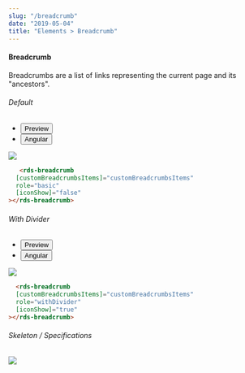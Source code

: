 ```yaml
---
slug: "/breadcrumb"
date: "2019-05-04"
title: "Elements > Breadcrumb"
---
```


<!-- CSS only -->
<link href="https://cdn.jsdelivr.net/npm/bootstrap@5.1.3/dist/css/bootstrap.min.css" rel="stylesheet" integrity="sha384-1BmE4kWBq78iYhFldvKuhfTAU6auU8tT94WrHftjDbrCEXSU1oBoqyl2QvZ6jIW3" crossorigin="anonymous">
<link rel="stylesheet" href="../assets/css/style-elements.css">
<link rel="stylesheet" href="../assets/css/main.css">

#### Breadcrumb

<p class="">Breadcrumbs are a list of links representing the current page and its "ancestors".</p>
<section class="py-4">
    <h6>Default</h6>
    <div class="py-3">
      <div class="cust-tabs">
        <ul class="nav nav-tabs" id="myTab" role="tablist">
          <li class="nav-item" role="presentation">
            <button class="nav-link active" id="PreviewBasic-tab" data-bs-toggle="tab" data-bs-target="#PreviewBasic" type="button" role="tab" aria-controls="PreviewBasic" aria-selected="true">Preview </button>
          </li>
          <li class="nav-item" role="presentation">
            <button class="nav-link" id="AngularBasic-tab" data-bs-toggle="tab" data-bs-target="#AngularBasic" type="button" role="tab" aria-controls="AngularBasic" aria-selected="false"><i class="bi bi-code-slash" style="font-size:1.0rem"></i>Angular</button>
          </li>
        </ul>
      </div>
      <div class="tab-content card border" id="myTabContent">
        <div class="tab-pane fade show active" id="PreviewBasic" role="tabpanel" aria-labelledby="PreviewBasic-tab">
         <div class="contents p-5">
              <div class="row">
                 <div class="col-md-12">
                     <img src="/images/breadcrumb-default.png" class="img-fluid">
                 </div>            
           </div>
                       
  </div>
        </div>
        <div class="tab-pane fade show" id="AngularBasic" role="tabpanel" aria-labelledby="AngularBasic-tab">
          <div class="contents bg-code">
<div class="row m-0">

```html
   <rds-breadcrumb
  [customBreadcrumbsItems]="customBreadcrumbsItems"
  role="basic"
  [iconShow]="false"
></rds-breadcrumb>
```
</div>
</div>
  </div>
        </div>
      </div>
    </div>
  </section>
   

   <!-- <section class="py-4">
    <h6>Advanced</h6>
    <div class="py-3">
      <div class="cust-tabs">
        <ul class="nav nav-tabs" id="myTab" role="tablist">
          <li class="nav-item" role="presentation">
            <button class="nav-link active" id="PreviewBasic-tab" data-bs-toggle="tab" data-bs-target="#PreviewBasic" type="button" role="tab" aria-controls="PreviewBasic" aria-selected="true">Preview </button>
          </li>
          <li class="nav-item" role="presentation">
            <button class="nav-link" id="AngularBasic-tab" data-bs-toggle="tab" data-bs-target="#AngularBasic" type="button" role="tab" aria-controls="AngularBasic" aria-selected="false"><i class="bi bi-code-slash" style="font-size:1.0rem"></i>Angular</button>
          </li>
        </ul>
      </div>
      <div class="tab-content card border" id="myTabContent">
        <div class="tab-pane fade show active" id="PreviewBasic" role="tabpanel" aria-labelledby="PreviewBasic-tab">
         <div class="contents p-5">
              <div class="row">
                 <div class="col-md-12">
                     <img src="/images/breadcrumb-advanced.png" class="img-fuild">
                 </div>            
           </div>
                       
  </div>
        </div>
        <div class="tab-pane fade show" id="AngularBasic" role="tabpanel" aria-labelledby="AngularBasic-tab">
          <div class="contents bg-code">
<div class="row m-0">

```html
  <rds-breadcrumb
  [customBreadcrumbsItems]="customBreadcrumbsItems"
  role="Advanced"
  [iconShow]="true"
></rds-breadcrumb>
```
</div>
</div>
  </div>
        </div>
      </div>
    </div>
  </section> -->

   <section class="py-4">
    <h6>With Divider</h6>
    <div class="py-3">
      <div class="cust-tabs">
        <ul class="nav nav-tabs" id="myTab" role="tablist">
          <li class="nav-item" role="presentation">
            <button class="nav-link active" id="PreviewDivide-tab" data-bs-toggle="tab" data-bs-target="#PreviewDivide" type="button" role="tab" aria-controls="PreviewDivide" aria-selected="true">Preview </button>
          </li>
          <li class="nav-item" role="presentation">
            <button class="nav-link" id="AngularDivide-tab" data-bs-toggle="tab" data-bs-target="#AngularDivide" type="button" role="tab" aria-controls="AngularDivide" aria-selected="false"><i class="bi bi-code-slash" style="font-size:1.0rem"></i>Angular</button>
          </li>
        </ul>
      </div>
      <div class="tab-content card border" id="myTabContent">
        <div class="tab-pane fade show active" id="PreviewDivide" role="tabpanel" aria-labelledby="PreviewDivide-tab">
         <div class="contents p-5">
              <div class="row">
                 <div class="col-md-12">
                     <img src="/images/breadcrumb-divider.png" class="img-fuild">
                 </div>            
           </div>
                       
  </div>
        </div>
        <div class="tab-pane fade show" id="AngularDivide" role="tabpanel" aria-labelledby="AngularDivide-tab">
          <div class="contents bg-code">
<div class="row m-0">

```html
  <rds-breadcrumb
  [customBreadcrumbsItems]="customBreadcrumbsItems"
  role="withDivider"
  [iconShow]="true"
></rds-breadcrumb>
```
</div>
</div>
  </div>
        </div>
      </div>
    </div>
  </section>

###### Skeleton / Specifications 

<div class="py-3">
 <div class="card border p-5">
  <div class="row">
      <div class="col-md-12">
        <img src="/images/breadcrumb-skeleton.png" class="img-fluid">
     </div>
   </div>
   </div>
 </div>
</div>